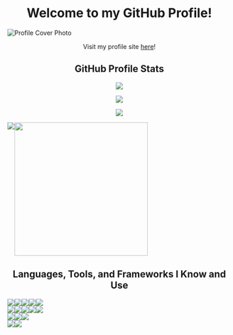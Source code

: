 <h1 align="center">Welcome to my GitHub Profile!</h1>

<img src="https://i.imgur.com/2X1VqNH.png" alt="Profile Cover Photo">
<p align="center">Visit my profile site <a href="https://krcolonia.github.io/" target="_blank">here</a>!</p>

<h2 align="center">GitHub Profile Stats</h2>
<p align="center"><img src="https://github-profile-trophy.vercel.app/?username=krcolonia&theme=radical&no-frame=true&no-bg=false&margin-w=4"></p>
<p align="center"><img src="https://github-contributor-stats.vercel.app/api?username=krcolonia&limit=5&theme=dark&combine_all_yearly_contributions=true&hide_border=true"></p>
<p align="center"><img src="https://github-readme-streak-stats.herokuapp.com/?user=NorielAchero&theme=dark&hide_border=true"></p>

<div style="display:flex; flex-flow:row;" align="center">
  <img src="https://github-readme-stats.vercel.app/api?username=krcolonia&theme=dark&include_all_commits=true&count_private=true&hide_border=true">
  <img src="https://github-readme-stats.vercel.app/api/top-langs/?username=krcolonia&theme=dark&include_all_commits=true&count_private=false&layout=compact&hide_border=true" height="300px">
</div>

<h2 align="center">Languages, Tools, and Frameworks I Know and Use</h2>
<div style="display:flex; flex-flow:row;" align="center"> <!-- Programming Languages -->
  <img src="https://img.shields.io/badge/c%23-512BD4.svg?style=for-the-badge&logo=dotnet&logoColor=white">
  <img src="https://img.shields.io/badge/java-%23ED8B00.svg?style=for-the-badge&logo=openjdk&logoColor=white">
  <img src="https://img.shields.io/badge/kotlin-%238511FA.svg?style=for-the-badge&logo=kotlin&logoColor=white">
  <img src="https://img.shields.io/badge/python-3670A0?style=for-the-badge&logo=python&logoColor=ffdd54">
  <img src="https://img.shields.io/badge/gdscript-478CBF.svg?style=for-the-badge&logo=godotengine&logoColor=white">
</div>
<div style="display:flex; flex-flow:row;" align="center"> <!-- Raw Web Development -->
  <img src="https://img.shields.io/badge/html5-%23E34F26.svg?style=for-the-badge&logo=html5&logoColor=white">
  <img src="https://img.shields.io/badge/css3-%231572B6.svg?style=for-the-badge&logo=css3&logoColor=white">
  <img src="https://img.shields.io/badge/javascript-F7DF1E.svg?style=for-the-badge&logo=javascript&logoColor=black">
  <img src="https://img.shields.io/badge/typescript-3178C6.svg?style=for-the-badge&logo=typescript&logoColor=white">
  <img src="https://img.shields.io/badge/php-%23777BB4.svg?style=for-the-badge&logo=php&logoColor=white">
</div>
<div style="display:flex; flex-flow:row;" align="center"> <!-- Database-related stuff -->
  <img src="https://img.shields.io/badge/mysql-4479A1.svg?style=for-the-badge&logo=mysql&logoColor=white">
  <img src="https://img.shields.io/badge/postgresql-4169E1.svg?style=for-the-badge&logo=postgresql&logoColor=white">
  <img src="https://img.shields.io/badge/firebase-DD2C00.svg?style=for-the-badge&logo=firebase&logoColor=white">
</div>
<div style="display:flex; flex-flow:row;" align="center"> <!-- Web Development Frameworks -->
  <img src="https://img.shields.io/badge/Laravel_11-%23D00000.svg?style=for-the-badge&logo=Laravel&logoColor=white">
  <img src="https://img.shields.io/badge/bootstrap-%238511FA.svg?style=for-the-badge&logo=bootstrap&logoColor=white">
</div>

<h3 align="center"></h3>

<!--
**krcolonia/krcolonia** is a ✨ _special_ ✨ repository because its `README.md` (this file) appears on your GitHub profile.

Here are some ideas to get you started:

- 🔭 I’m currently working on ...
- 🌱 I’m currently learning ...
- 👯 I’m looking to collaborate on ...
- 🤔 I’m looking for help with ...
- 💬 Ask me about ...
- 📫 How to reach me: ...
- 😄 Pronouns: ...
- ⚡ Fun fact: ...
-->
